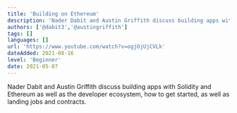 ```yaml
---
title: 'Building on Ethereum'
description: 'Nader Dabit and Austin Griffith discuss building apps with Solidity and Ethereum as well as the developer ecosystem, how to get started, as well as landing jobs and contracts.'
authors: ['@dabit3','@austingriffith']
tags: []
languages: []
url: 'https://www.youtube.com/watch?v=ogjOjUjCVLk'
dateAdded: 2021-08-16
level: 'Beginner'
date: 2021-05-07
---
```


Nader Dabit and Austin Griffith discuss building apps with Solidity and Ethereum as well as the developer ecosystem, how to get started, as well as landing jobs and contracts.